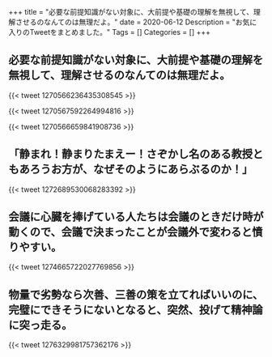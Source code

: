 +++
title = "必要な前提知識がない対象に、大前提や基礎の理解を無視して、理解させるのなんてのは無理だよ。"
date = 2020-06-12
Description = "お気に入りのTweetをまとめました。"
Tags = []
Categories = []
+++


## 必要な前提知識がない対象に、大前提や基礎の理解を無視して、理解させるのなんてのは無理だよ。

{{< tweet 1270566236435308545 >}}

{{< tweet 1270567592264994816 >}}

{{< tweet 1270566659841908736 >}}

## 「静まれ！静まりたまえー！さぞかし名のある教授ともあろうお方が、なぜそのようにあらぶるのか！」

{{< tweet 1272689530068283392 >}}

## 会議に心臓を捧げている人たちは会議のときだけ時が動くので、会議で決まったことが会議外で変わると憤りやすい。

{{< tweet 1274665722027769856 >}}

## 物量で劣勢なら次善、三善の策を立てればいいのに、完璧にできそうにないとなると、突然、投げて精神論に突っ走る。

{{< tweet 1276329981757362176 >}}
